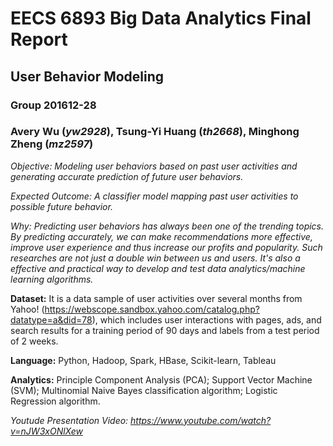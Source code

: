 # EECS 6893 Big Data Analytics Final Report
## User Behavior Modeling
### Group 201612-28
### Avery Wu (*yw2928*), Tsung-Yi Huang (*th2668*), Minghong Zheng (*mz2597*)

*Objective: Modeling user behaviors based on past user activities and generating accurate prediction of future user behaviors.*

*Expected Outcome: A classifier model mapping past user activities to possible future behavior.*

*Why: Predicting user behaviors has always been one of the trending topics. By predicting accurately, we can make recommendations more effective, improve user experience and thus increase our profits and popularity. Such researches are not just a double win between us and users. It's also a effective and practical way to develop and test data analytics/machine learning algorithms.*

**Dataset:** It is a data sample of user activities over several months from Yahoo! (https://webscope.sandbox.yahoo.com/catalog.php?datatype=a&did=78), which includes user interactions with pages, ads, and search results for a training period of 90 days and labels from a test period of 2 weeks. 

**Language:** Python, Hadoop, Spark, HBase, Scikit-learn, Tableau 

**Analytics:** Principle Component Analysis (PCA); 
Support Vector Machine (SVM); 
Multinomial Naive Bayes classification algorithm; 
Logistic Regression algorithm. 

*Youtude Presentation Video: https://www.youtube.com/watch?v=nJW3xONlXew*
